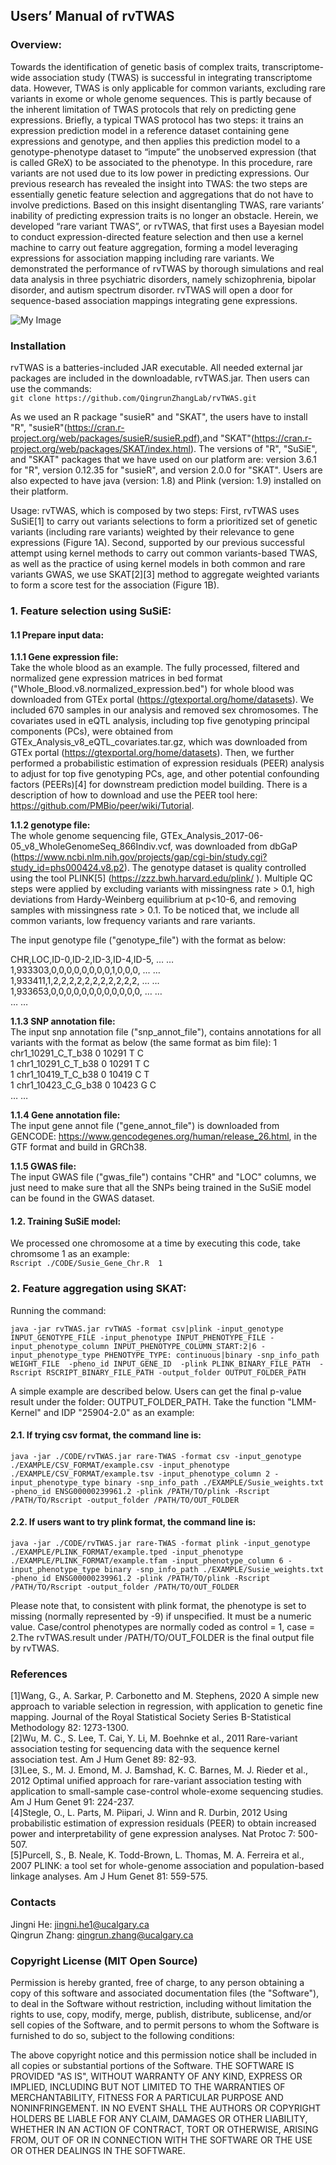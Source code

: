 ## Users’ Manual of rvTWAS
### Overview:
Towards the identification of genetic basis of complex traits, transcriptome-wide association study (TWAS) is successful in integrating transcriptome data. However, TWAS is only applicable for common variants, excluding rare variants in exome or whole genome sequences. This is partly because of the inherent limitation of TWAS protocols that rely on predicting gene expressions. Briefly, a typical TWAS protocol has two steps: it trains an expression prediction model in a reference dataset containing gene expressions and genotype, and then applies this prediction model to a genotype-phenotype dataset to “impute” the unobserved expression (that is called GReX) to be associated to the phenotype. In this procedure, rare variants are not used due to its low power in predicting expressions. Our previous research has revealed the insight into TWAS: the two steps are essentially genetic feature selection and aggregations that do not have to involve predictions. Based on this insight disentangling TWAS, rare variants’ inability of predicting expression traits is no longer an obstacle. Herein, we developed “rare variant TWAS”, or rvTWAS, that first uses a Bayesian model to conduct expression-directed feature selection and then use a kernel machine to carry out feature aggregation, forming a model leveraging expressions for association mapping including rare variants. We demonstrated the performance of rvTWAS by thorough simulations and real data analysis in three psychiatric disorders, namely schizophrenia, bipolar disorder, and autism spectrum disorder. rvTWAS will open a door for sequence-based association mappings integrating gene expressions.

![My Image](EXAMPLE/Fig1A_B.PNG)

### Installation
rvTWAS is a batteries-included JAR executable. All needed external jar packages are included in the downloadable, rvTWAS.jar. Then users can use the commands:\
`git clone https://github.com/QingrunZhangLab/rvTWAS.git`

As we used an R package "susieR" and "SKAT", the users have to install "R", "susieR"(https://cran.r-project.org/web/packages/susieR/susieR.pdf),and "SKAT"(https://cran.r-project.org/web/packages/SKAT/index.html). The versions of "R", "SuSiE", and "SKAT" packages that we have used on our platform are: version 3.6.1 for "R", version 0.12.35 for "susieR", and version 2.0.0 for "SKAT". Users are also expected to have java (version: 1.8) and Plink (version: 1.9) installed on their platform.

Usage:
rvTWAS, which is composed by two steps: First, rvTWAS uses SuSiE[1] to carry out variants selections to form a prioritized set of genetic variants (including rare variants) weighted by their relevance to gene expressions (Figure 1A). Second, supported by our previous  successful attempt using kernel methods to carry out common variants-based TWAS, as well as the practice of using kernel models in both common and rare variants GWAS, we use SKAT[2][3] method to aggregate weighted variants to form a score test for the association (Figure 1B). 

### 1. Feature selection using SuSiE:
#### 1.1 Prepare input data:
**1.1.1	Gene expression file:** \
Take the whole blood as an example. The fully processed, filtered and normalized gene expression matrices in bed format ("Whole_Blood.v8.normalized_expression.bed") for whole blood was downloaded from GTEx portal (https://gtexportal.org/home/datasets). We included 670 samples in our analysis and removed sex chromosomes. The covariates used in eQTL analysis, including top five genotyping principal components (PCs), were obtained from GTEx_Analysis_v8_eQTL_covariates.tar.gz, which was downloaded from GTEx portal (https://gtexportal.org/home/datasets). Then, we further performed a probabilistic estimation of expression residuals (PEER) analysis to adjust for top five genotyping PCs, age, and other potential confounding factors (PEERs)[4] for downstream prediction model building. There is a description of how to download and use the PEER tool here: https://github.com/PMBio/peer/wiki/Tutorial.

**1.1.2	genotype file:**  
The whole genome sequencing file, GTEx_Analysis_2017-06-05_v8_WholeGenomeSeq_866Indiv.vcf, was downloaded from dbGaP (https://www.ncbi.nlm.nih.gov/projects/gap/cgi-bin/study.cgi?study_id=phs000424.v8.p2). The genotype dataset is quality controlled using the tool PLINK[5] (https://zzz.bwh.harvard.edu/plink/ ). Multiple QC steps were applied by excluding variants with missingness rate > 0.1, high deviations from Hardy-Weinberg equilibrium at p<10-6, and removing samples with missingness rate > 0.1. To be noticed that, we include all common variants, low frequency variants and rare variants. 

The input genotype file ("genotype_file") with the format as below:

 CHR,LOC,ID-0,ID-2,ID-3,ID-4,ID-5, … … \
 1,933303,0,0,0,0,0,0,0,0,1,0,0,0, … … \
 1,933411,1,2,2,2,2,2,2,2,2,2,2,2, … … \
 1,933653,0,0,0,0,0,0,0,0,0,0,0,0, … … \
 … …

**1.1.3	SNP annotation file:** \
The input snp annotation file ("snp_annot_file"), contains annotations for all variants with the format as below (the same format as bim file): 
1       chr1_10291_C_T_b38      0       10291   T       C \
1       chr1_10291_C_T_b38      0       10291   T       C \
1       chr1_10419_T_C_b38      0       10419   C       T \
1       chr1_10423_C_G_b38      0       10423   G       C \
… …


**1.1.4	Gene annotation file:** \
The input gene annot file ("gene_annot_file") is downloaded from GENCODE: https://www.gencodegenes.org/human/release_26.html, in the GTF format and build in GRCh38.


**1.1.5	GWAS file:** \
The input GWAS file ("gwas_file") contains "CHR" and "LOC" columns, we just need to make sure that all the SNPs being trained in the SuSiE model can be found in the GWAS dataset.

#### 1.2. Training SuSiE model:
We processed one chromosome at a time by executing this code, take chromsome 1 as an example:\
`Rscript ./CODE/Susie_Gene_Chr.R  1`

### 2. Feature aggregation using SKAT:
Running the command:

`java -jar rvTWAS.jar rvTWAS -format csv|plink -input_genotype INPUT_GENOTYPE_FILE -input_phenotype INPUT_PHENOTYPE_FILE -input_phenotype_column INPUT_PHENOTYPE_COLUMN_START:2|6 -input_phenotype_type PHENOTYPE_TYPE: continuous|binary -snp_info_path WEIGHT_FILE  -pheno_id INPUT_GENE_ID  -plink PLINK_BINARY_FILE_PATH  -Rscript RSCRIPT_BINARY_FILE_PATH -output_folder OUTPUT_FOLDER_PATH`

A simple example are described below. Users can get the final p-value result under the folder: OUTPUT_FOLDER_PATH. Take the function "LMM-Kernel" and IDP "25904-2.0" as an example:

#### 2.1. If trying csv format, the command line is:

`java -jar ./CODE/rvTWAS.jar rare-TWAS -format csv -input_genotype ./EXAMPLE/CSV_FORMAT/example.csv -input_phenotype ./EXAMPLE/CSV_FORMAT/example.tsv -input_phenotype_column 2 -input_phenotype_type binary -snp_info_path ./EXAMPLE/Susie_weights.txt -pheno_id ENSG00000239961.2 -plink /PATH/TO/plink -Rscript /PATH/TO/Rscript -output_folder /PATH/TO/OUT_FOLDER`

#### 2.2. If users want to try plink format, the command line is:

`java -jar ./CODE/rvTWAS.jar rare-TWAS -format plink -input_genotype ./EXAMPLE/PLINK_FORMAT/example.tped -input_phenotype ./EXAMPLE/PLINK_FORMAT/example.tfam -input_phenotype_column 6 -input_phenotype_type binary -snp_info_path ./EXAMPLE/Susie_weights.txt -pheno_id ENSG00000239961.2 -plink /PATH/TO/plink -Rscript /PATH/TO/Rscript -output_folder /PATH/TO/OUT_FOLDER`

Please note that, to consistent with plink format, the phenotype is set to missing (normally represented by -9) if unspecified. It must be a numeric value. Case/control phenotypes are normally coded as control = 1, case = 2.The rvTWAS.result under /PATH/TO/OUT_FOLDER is the final output file by rvTWAS.

### References
[1]Wang, G., A. Sarkar, P. Carbonetto and M. Stephens, 2020 A simple new approach to variable selection in regression, with application to genetic fine mapping. Journal of the Royal Statistical Society Series B-Statistical Methodology 82: 1273-1300.\
[2]Wu, M. C., S. Lee, T. Cai, Y. Li, M. Boehnke et al., 2011 Rare-variant association testing for sequencing data with the sequence kernel association test. Am J Hum Genet 89: 82-93.\
[3]Lee, S., M. J. Emond, M. J. Bamshad, K. C. Barnes, M. J. Rieder et al., 2012 Optimal unified approach for rare-variant association testing with application to small-sample case-control whole-exome sequencing studies. Am J Hum Genet 91: 224-237.\
[4]Stegle, O., L. Parts, M. Piipari, J. Winn and R. Durbin, 2012 Using probabilistic estimation of expression residuals (PEER) to obtain increased power and interpretability of gene expression analyses. Nat Protoc 7: 500-507.\
[5]Purcell, S., B. Neale, K. Todd-Brown, L. Thomas, M. A. Ferreira et al., 2007 PLINK: a tool set for whole-genome association and population-based linkage analyses. Am J Hum Genet 81: 559-575.

### Contacts
Jingni He: jingni.he1@ucalgary.ca<br>
Qingrun Zhang: qingrun.zhang@ucalgary.ca<br>

### Copyright License (MIT Open Source)
Permission is hereby granted, free of charge, to any person obtaining a copy of this software and associated documentation files (the "Software"), to deal in the Software without restriction, including without limitation the rights to use, copy, modify, merge, publish, distribute, sublicense, and/or sell copies of the Software, and to permit persons to whom the Software is furnished to do so, subject to the following conditions:

The above copyright notice and this permission notice shall be included in all copies or substantial portions of the Software. THE SOFTWARE IS PROVIDED "AS IS", WITHOUT WARRANTY OF ANY KIND, EXPRESS OR IMPLIED, INCLUDING BUT
NOT LIMITED TO THE WARRANTIES OF MERCHANTABILITY, FITNESS FOR A PARTICULAR PURPOSE AND NONINFRINGEMENT. IN NO EVENT SHALL THE
AUTHORS OR COPYRIGHT HOLDERS BE LIABLE FOR ANY CLAIM, DAMAGES OR OTHER LIABILITY, WHETHER IN AN ACTION OF CONTRACT, TORT OR
OTHERWISE, ARISING FROM, OUT OF OR IN CONNECTION WITH THE SOFTWARE OR THE USE OR OTHER DEALINGS IN THE SOFTWARE. 
